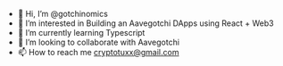 - 👋 Hi, I’m @gotchinomics
- 👀 I’m interested in Building an Aavegotchi DApps using React + Web3 
- 🌱 I’m currently learning Typescript
- 💞️ I’m looking to collaborate with Aavegotchi
- 📫 How to reach me cryptotuxx@gmail.com

<!---
gotchinomics/gotchinomics is a ✨ special ✨ repository because its `README.md` (this file) appears on your GitHub profile.
You can click the Preview link to take a look at your changes.
--->
